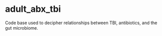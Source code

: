 # adult_abx_tbi
Code base used to decipher relationships between TBI, antibiotics, and the gut microbiome.
